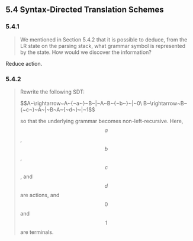 ## 5.4 Syntax-Directed Translation Schemes

### 5.4.1

> We mentioned in Section 5.4.2 that it is possible to deduce, from the LR state on the parsing stack, what grammar symbol is represented by the state. How would we discover the information?

Reduce action.

### 5.4.2

> Rewrite the following SDT:
>
> $$A~\rightarrow~A~\{~a~\}~B~|~A~B~{~b~\}~|~0\\
B~\rightarrow~B~\{~c~\}~A~|~B~A~\{~d~\}~|~1$$
>
> so that the underlying grammar becomes non-left-recursive. Here, $$a$$, $$b$$, $$c$$, and $$d$$ are actions, and $$0$$ and $$1$$ are terminals.



